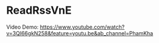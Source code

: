 # ReadRssVnE

Video Demo: https://www.youtube.com/watch?v=3QI66gkN258&feature=youtu.be&ab_channel=PhamKha
